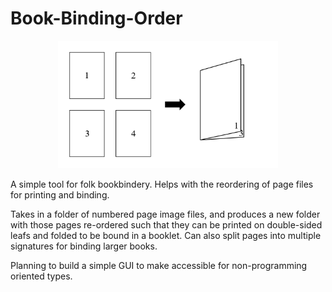 # Book-Binding-Order
<p align="center">
  <img src="./header.png" width="70%">
 </p>
<p>A simple tool for folk bookbindery. Helps with the reordering of page files for printing and binding.</p>
<p>Takes in a folder of numbered page image files, and produces a new folder with those pages re-ordered such that
they can be printed on double-sided leafs and folded to be bound in a booklet. Can also split pages into multiple 
signatures for binding larger books.</p>
<p>Planning to build a simple GUI to make accessible for non-programming oriented types.</p>

